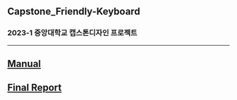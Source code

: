 ## Capstone_Friendly-Keyboard
### 2023-1 중앙대학교 캡스톤디자인 프로젝트
--------------------
## [Manual](https://github.com/CAU-CAPSTONE-2-Friendly-Keyboard/Assets/blob/main/FriendlyKeyboard%20%EB%A7%A4%EB%89%B4%EC%96%BC.pdf)
## [Final Report](https://github.com/CAU-CAPSTONE-2-Friendly-Keyboard/Documents/blob/main/%EC%BA%A1%EC%8A%A4%ED%86%A4%EB%94%94%EC%9E%90%EC%9D%B8(2)%20Final%20Report.pdf)
